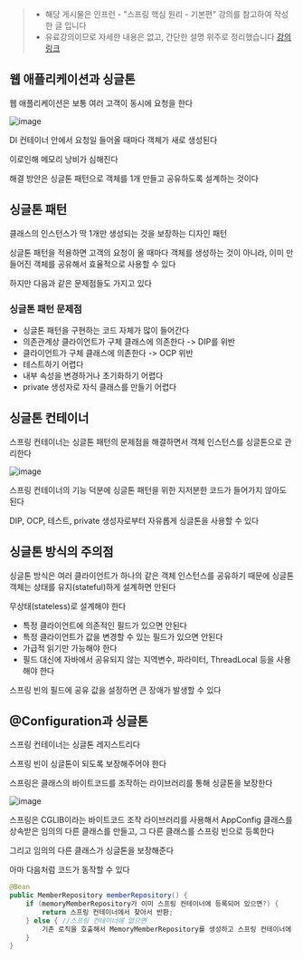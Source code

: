 > - 해당 게시물은 인프런 - "스프링 핵심 원리 - 기본편" 강의를 참고하여 작성한 글 입니다
> - 유료강의이므로 자세한 내용은 없고, 간단한 설명 위주로 정리했습니다
[강의 링크](https://www.inflearn.com/course/%EC%8A%A4%ED%94%84%EB%A7%81-%ED%95%B5%EC%8B%AC-%EC%9B%90%EB%A6%AC-%EA%B8%B0%EB%B3%B8%ED%8E%B8/dashboard)


## 웹 애플리케이션과 싱글톤

웹 애플리케이션은 보통 여러 고객이 동시에 요청을 한다

![image](https://github.com/user-attachments/assets/da209d31-22ed-401c-9618-0db8a5a076c8)

DI 컨테이너 안에서 요청일 들어올 때마다 객체가 새로 생성된다

이로인해 메모리 낭비가 심해진다

해결 방안은 싱글톤 패턴으로 객체를 1개 만들고 공유하도록 설계하는 것이다



## 싱글톤 패턴

클래스의 인스턴스가 딱 1개만 생성되는 것을 보장하는 디자인 패턴

싱글톤 패턴을 적용하면 고객의 요청이 올 때마다 객체를 생성하는 것이 아니라, 이미 만들어진 객체를 공유해서 효율적으로 사용할 수 있다

하지만 다음과 같은 문제점들도 가지고 있다


### 싱글톤 패턴 문제점

- 싱글톤 패턴을 구현하는 코드 자체가 많이 들어간다
- 의존관계상 클라이언트가 구체 클래스에 의존한다 -> DIP를 위반
- 클라이언트가 구체 클래스에 의존한다 -> OCP 위반
- 테스트하기 어렵다
- 내부 속성을 변경하거나 초기화하기 어렵다
- private 생성자로 자식 클래스를 만들기 어렵다



## 싱글톤 컨테이너

스프링 컨테이너는 싱글톤 패턴의 문제점을 해결하면서 객체 인스턴스를 싱글톤으로 관리한다

![image](https://github.com/user-attachments/assets/30a14429-616f-4b8b-8bcb-19bdce0c3184)

스프링 컨테이너의 기능 덕분에 싱글톤 패턴을 위한 지저분한 코드가 들어가지 않아도 된다

DIP, OCP, 테스트, private 생성자로부터 자유롭게 싱글톤을 사용할 수 있다



## 싱글톤 방식의 주의점

싱글톤 방식은 여러 클라이언트가 하나의 같은 객체 인스턴스를 공유하기 때문에 싱글톤 객체는 상태를 유지(stateful)하게 설계하면 안된다

무상태(stateless)로 설계해야 한다

- 특정 클라이언트에 의존적인 필드가 있으면 안된다
- 특정 클라이언트가 값을 변경할 수 있는 필드가 있으면 안된다
- 가급적 읽기만 가능해야 한다
- 필드 대신에 자바에서 공유되지 않는 지역변수, 파라미터, ThreadLocal 등을 사용해야 한다

스프링 빈의 필드에 공유 값을 설정하면 큰 장애가 발생할 수 있다



## @Configuration과 싱글톤

스프링 컨테이너는 싱글톤 레지스트리다

스프링 빈이 싱글톤이 되도록 보장해주어야 한다

스프링은 클래스의 바이트코드를 조작하는 라이브러리를 통해 싱글톤을 보장한다

![image](https://github.com/user-attachments/assets/75ef70fa-2abd-40c3-b3ee-db990e53dd56)

스프링은 CGLIB이라는 바이트코드 조작 라이브러리를 사용해서 AppConfig 클래스를 상속받은 임의의 다른 클래스를 만들고, 그 다른 클래스를 스프링 빈으로 등록한다

그리고 임의의 다른 클래스가 싱글톤을 보장해준다

아마 다음처럼 코드가 동작할 수 있다

```Java
@Bean
public MemberRepository memberRepository() {
    if (memoryMemberRepository가 이미 스프링 컨테이너에 등록되어 있으면?) { 
        return 스프링 컨테이너에서 찾아서 반환;
    } else { //스프링 컨테이너에 없으면
        기존 로직을 호출해서 MemoryMemberRepository를 생성하고 스프링 컨테이너에 등록 return 반환
    }
}
```


